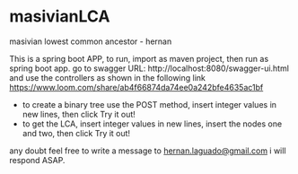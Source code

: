 # masivianLCA
masivian lowest common ancestor - hernan

This is a spring boot APP, to run, import as maven project, then run as spring boot app. go to swagger URL: http://localhost:8080/swagger-ui.html and use the controllers as shown in the following link https://www.loom.com/share/ab4f66874da74ee0a242bfe4635ac1bf

- to create a binary tree use the POST method, insert integer values in new lines, then click Try it out!
- to get the LCA, insert integer values in new lines, insert the nodes one and two, then click Try it out!

any doubt feel free to write a message to hernan.laguado@gmail.com i will respond ASAP.
